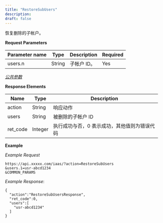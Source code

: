 ```yaml
---
title: "RestoreSubUsers"
description: 
draft: false
---
```




恢复删除的子帐户。

**Request Parameters**

| Parameter name | Type | Description | Required |
| --- | --- | --- | --- |
| users.n | String | 子帐户 ID。 | Yes |

[_公共参数_](../../../parameters/)

**Response Elements**

| Name | Type | Description |
| --- | --- | --- |
| action | String | 响应动作 |
| users | String | 被删除的子帐户 ID |
| ret_code | Integer | 执行成功与否，0 表示成功，其他值则为错误代码 |

**Example**

_Example Request_

```
https://api.xxxxx.com/iaas/?action=RestoreSubUsers
&users.1=usr-abcd1234
&COMMON_PARAMS
```

_Example Response_:

```
{
  "action":"RestoreSubUsersResponse",
  "ret_code":0,
  "users":[
    "usr-abcd1234"
  ]
}
```
